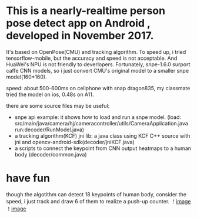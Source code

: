  # This is a nearly-realtime person pose detect app on Android , developed in November 2017.  

It's based on OpenPose(CMU) and tracking algorithm. To speed up, i tried tensorflow-mobile, but the accuracy and speed is not acceptable. And HuaWei's NPU is not friendly to deverlopers. Fortunately,  snpe-1.6.0 surport caffe CNN models, so i just convert CMU's original model to a smaller snpe model(160*160).

speed: about 500-600ms on cellphone with snap dragon835, my classmate tried the model on ios, 0.48s on A11.

there are some source files may be useful:

- snpe api example: it shows how to load and run a snpe model. (load: src/main/java/camera/hj/cameracontroller/utils/CameraApplication.java  run:decoder/RunModel.java)
- a tracking algorithm(KCF) jni lib: a java class using KCF C++ source with jni and opencv-android-sdk(decoder/jniKCF.java)
- a scripts to connect the keypoint from CNN output heatmaps to a human body (decoder/common.java)



# have fun

though the algotithm can detect 18 keypoints of human body, consider the speed, i just track and draw 6 of them to realize a push-up counter. 
！[image](https://github.com/RuiZeWu/Android-OpenPose/edit/master/demo1.gif)
！[image](https://github.com/RuiZeWu/Android-OpenPose/edit/master/demo2.gif)

